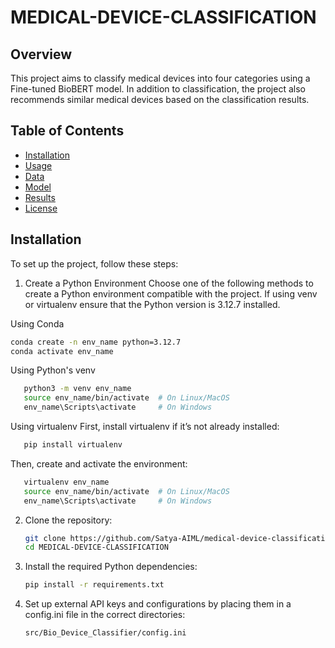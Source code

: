 # MEDICAL-DEVICE-CLASSIFICATION

## Overview
This project aims to classify medical devices into four categories using a Fine-tuned BioBERT model. In addition to classification, the project also recommends similar medical devices based on the classification results.

## Table of Contents
- [Installation](#installation)
- [Usage](#usage)
- [Data](#data)
- [Model](#model)
- [Results](#results)
- [License](#license)

## Installation
To set up the project, follow these steps:

1. Create a Python Environment
Choose one of the following methods to create a Python environment compatible with the project. 
If using venv or virtualenv ensure that the Python version is 3.12.7 installed.

Using Conda
   ```bash
   conda create -n env_name python=3.12.7
   conda activate env_name
   ```

Using Python's venv

```bash
   python3 -m venv env_name
   source env_name/bin/activate  # On Linux/MacOS
   env_name\Scripts\activate     # On Windows
```
Using virtualenv
First, install virtualenv if it’s not already installed:

```bash
   pip install virtualenv
```
Then, create and activate the environment:

```bash
   virtualenv env_name
   source env_name/bin/activate  # On Linux/MacOS
   env_name\Scripts\activate     # On Windows
```

2. Clone the repository:
   ```bash
   git clone https://github.com/Satya-AIML/medical-device-classification.git
   cd MEDICAL-DEVICE-CLASSIFICATION

3. Install the required Python dependencies:

   ```bash
   pip install -r requirements.txt

4. Set up external API keys and configurations by placing them in a config.ini file in the correct directories:

   ```bash
   src/Bio_Device_Classifier/config.ini   
